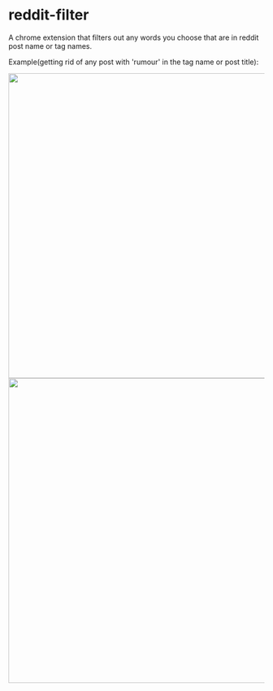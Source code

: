 # reddit-filter

A chrome extension that filters out any words you choose that are in reddit post name or tag names.

Example(getting rid of any post with 'rumour' in the tag name or post title):



<img src="https://cdn.glitch.global/4be6c257-8b85-4358-9143-36cf8be89f98/filter.PNG?v=1650956162070" width="900" height="600">


<img src="https://cdn.glitch.global/4be6c257-8b85-4358-9143-36cf8be89f98/filtered.PNG?v=1650956162143" width="900" height="600">
